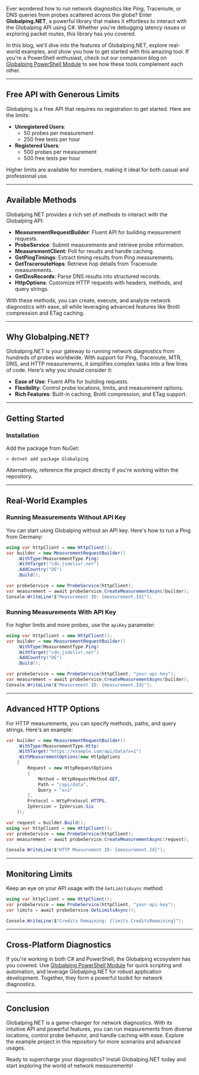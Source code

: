 Ever wondered how to run network diagnostics like Ping, Traceroute, or DNS queries from probes scattered across the globe? Enter **Globalping.NET**, a powerful library that makes it effortless to interact with the Globalping API using C#. Whether you're debugging latency issues or exploring packet routes, this library has you covered.

In this blog, we'll dive into the features of Globalping.NET, explore real-world examples, and show you how to get started with this amazing tool. If you're a PowerShell enthusiast, check out our companion blog on [Globalping PowerShell Module](./using-globalping-powershell.md) to see how these tools complement each other.

---

## Free API with Generous Limits

Globalping is a free API that requires no registration to get started. Here are the limits:

- **Unregistered Users**:
  - 50 probes per measurement
  - 250 free tests per hour
- **Registered Users**:
  - 500 probes per measurement
  - 500 free tests per hour

Higher limits are available for members, making it ideal for both casual and professional use.

---

## Available Methods

Globalping.NET provides a rich set of methods to interact with the Globalping API:

- **MeasurementRequestBuilder**: Fluent API for building measurement requests.
- **ProbeService**: Submit measurements and retrieve probe information.
- **MeasurementClient**: Poll for results and handle caching.
- **GetPingTimings**: Extract timing results from Ping measurements.
- **GetTracerouteHops**: Retrieve hop details from Traceroute measurements.
- **GetDnsRecords**: Parse DNS results into structured records.
- **HttpOptions**: Customize HTTP requests with headers, methods, and query strings.

With these methods, you can create, execute, and analyze network diagnostics with ease, all while leveraging advanced features like Brotli compression and ETag caching.

---

## Why Globalping.NET?

Globalping.NET is your gateway to running network diagnostics from hundreds of probes worldwide. With support for Ping, Traceroute, MTR, DNS, and HTTP measurements, it simplifies complex tasks into a few lines of code. Here's why you should consider it:

- **Ease of Use**: Fluent APIs for building requests.
- **Flexibility**: Control probe locations, limits, and measurement options.
- **Rich Features**: Built-in caching, Brotli compression, and ETag support.

---

## Getting Started

### Installation

Add the package from NuGet:

```shell
> dotnet add package Globalping
```

Alternatively, reference the project directly if you're working within the repository.

---

## Real-World Examples

### Running Measurements Without API Key

You can start using Globalping without an API key. Here's how to run a Ping from Germany:

```csharp
using var httpClient = new HttpClient();
var builder = new MeasurementRequestBuilder()
    .WithType(MeasurementType.Ping)
    .WithTarget("cdn.jsdelivr.net")
    .AddCountry("DE")
    .Build();

var probeService = new ProbeService(httpClient);
var measurement = await probeService.CreateMeasurementAsync(builder);
Console.WriteLine($"Measurement ID: {measurement.Id}");
```

### Running Measurements With API Key

For higher limits and more probes, use the `apiKey` parameter:

```csharp
using var httpClient = new HttpClient();
var builder = new MeasurementRequestBuilder()
    .WithType(MeasurementType.Ping)
    .WithTarget("cdn.jsdelivr.net")
    .AddCountry("DE")
    .Build();

var probeService = new ProbeService(httpClient, "your-api-key");
var measurement = await probeService.CreateMeasurementAsync(builder);
Console.WriteLine($"Measurement ID: {measurement.Id}");
```

---

## Advanced HTTP Options

For HTTP measurements, you can specify methods, paths, and query strings. Here's an example:

```csharp
var builder = new MeasurementRequestBuilder()
    .WithType(MeasurementType.Http)
    .WithTarget("https://example.com/api/data?x=1")
    .WithMeasurementOptions(new HttpOptions
    {
        Request = new HttpRequestOptions
        {
            Method = HttpRequestMethod.GET,
            Path = "/api/data",
            Query = "x=1"
        },
        Protocol = HttpProtocol.HTTPS,
        IpVersion = IpVersion.Six
    });

var request = builder.Build();
using var httpClient = new HttpClient();
var probeService = new ProbeService(httpClient);
var measurement = await probeService.CreateMeasurementAsync(request);

Console.WriteLine($"HTTP Measurement ID: {measurement.Id}");
```

---

## Monitoring Limits

Keep an eye on your API usage with the `GetLimitsAsync` method:

```csharp
using var httpClient = new HttpClient();
var probeService = new ProbeService(httpClient, "your-api-key");
var limits = await probeService.GetLimitsAsync();

Console.WriteLine($"Credits Remaining: {limits.CreditsRemaining}");
```

---

## Cross-Platform Diagnostics

If you're working in both C# and PowerShell, the Globalping ecosystem has you covered. Use [Globalping PowerShell Module](./using-globalping-powershell.md) for quick scripting and automation, and leverage Globalping.NET for robust application development. Together, they form a powerful toolkit for network diagnostics.

---

## Conclusion

Globalping.NET is a game-changer for network diagnostics. With its intuitive API and powerful features, you can run measurements from diverse locations, control probe behavior, and handle caching with ease. Explore the example project in this repository for more scenarios and advanced usages.

Ready to supercharge your diagnostics? Install Globalping.NET today and start exploring the world of network measurements!

